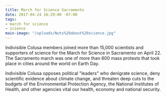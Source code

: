 ```yaml
---
title: March for Science Sacramento
date: 2017-04-24 16:29:00 -07:00
tags:
- march for science
- science
main-image: "/uploads/Nuts%20about%20science.jpg"
---
```


Indivisible Colusa members joined more than 15,000 scientists and supporters of science for the March for Science in Sacramento on April 22. The Sacramento march was one of more than 600 mass protests that took place in cities around the world on Earth Day. 

Indivisible Colusa opposes political "leaders" who denigrate science, deny scientific evidence about climate change, and threaten deep cuts to the budgets of the Environmental Protection Agency, the National Institutes of Health, and other agencies vital our health, economy and national security.